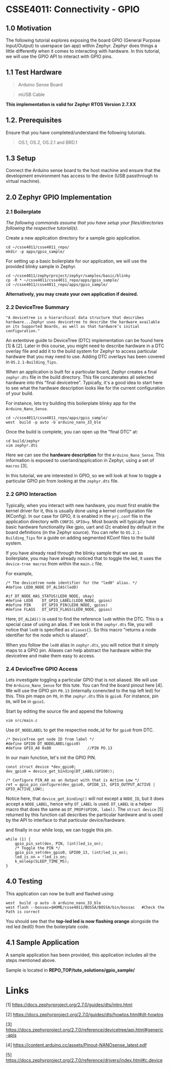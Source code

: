 # CSSE4011: Connectivity - GPIO 

## **1.0 Motivation**

The following tutorial explores exposing the board GPIO (General Purpose Input/Output) to userspace (an app) within Zephyr. Zephyr does things a little differently when it comes to interacting with hardware. In this tutorial, we will use the GPIO API to interact with GPIO pins. 

## **1.1 Test Hardware**

> Arduino Sense Board

> mUSB Cable

**This implementation is valid for Zephyr RTOS Version 2.7.XX**

## **1.2. Prerequisites**

Ensure that you have completed/understand the following tutorials. 
> OS.1, OS.2, OS.2.1 and BRD.1

## **1.3 Setup**

Connect the Arduino sense board to the host machine and ensure that the development environment has access to the device (USB passthrough to virtual machine).

## **2.0 Zephyr GPIO Implementation**
### **2.1 Boilerplate**

*The following commands assume that you have setup your files/directories following the respective tutorial(s).*

Create a new application directory for a sample gpio application. 

```shell
cd ~/csse4011/csse4011_repo/
mkdir -p apps/gpio_sample/
```
For setting up a basic boilerplate for our application, we will use the provided blinky sample in Zephyr. 

```shell
cd ~/csse4011/zephyrproject/zephyr/samples/basic/blinky
cp -R * ~/csse4011/csse4011_repo/apps/gpio_sample/
cd ~/csse4011/csse4011_repo/apps/gpio_sample/
```
**Alternatively, you may create your own application if desired.**

### **2.2 DeviceTree Summary**

```
"A devicetree is a hierarchical data structure that describes hardware...Zephyr uses devicetree to describe the hardware available on its Supported Boards, as well as that hardware’s initial configuration."
```

An extentsive guide to DeviceTree (DTC) implementation can be found here [1] & [2]. Later in this course, you might need to describe hardware in a DTC overlay file and add it to the build system for Zephyr to access particular hardware that you may need to use. Adding DTC overlays has been covered in `OS.2.1-Building_Tips`. 

When an application is built for a particular board, Zephyr creates a final `zephyr.dts` file in the build directory. This file concatenates all selected hardware into this "final devicetree". Typically, it's a good idea to start here to see what the hardware description looks like for the current configuration of your build.

For instance, lets try building this boilerplate blinky app for the `Arduino_Nano_Sense`.
```shell
cd ~/csse4011/csse4011_repo/apps/gpio_sample/
west  build -p auto -b arduino_nano_33_ble
```
Once the build is complete, you can open up the "final DTC" at:
```shell
cd build/zephyr
vim zephyr.dts
```
Here we can see the **hardware description** for the `Arduino_Nano_Sense`. This information is exposed to userland/application in Zephyr, using a set of `macros` [3].

In this tutorial, we are interested in GPIO, so we will look at how to toggle a particular GPIO pin from looking at the `zephyr.dts` file.

### **2.2 GPIO Interaction**

Typically, when you interact with new hardware, you must first enable the kernel driver for it, this is usually done using a kernel configuration file (KConfig). In our case for GPIO, it is enabled in the `prj.conf` file in the application directory with `CONFIG_GPIO=y`. Most boards will typically have basic hardware functionality like gpio, uart and i2c enabled by default in the board definitions (in the Zephyr source). You can refer to `OS.2.1-Building_Tips` for a guide on adding segmented KConf files to the build system. 

If you have already read through the blinky sample that we use as boilerplate, you may have already noticed that to toggle the led, it uses the `device-tree macros` from within the `main.c` file. 

For example,
```
/* The devicetree node identifier for the "led0" alias. */
#define LED0_NODE DT_ALIAS(led0)

#if DT_NODE_HAS_STATUS(LED0_NODE, okay)
#define LED0    DT_GPIO_LABEL(LED0_NODE, gpios)
#define PIN     DT_GPIO_PIN(LED0_NODE, gpios)
#define FLAGS   DT_GPIO_FLAGS(LED0_NODE, gpios)
```
Here, `DT_ALIAS()` is used to find the reference `led0` within the DTC. This is a special case of using an alias. If we look in the `zephyr.dts` file, you will notice that `led0` is specified as `aliases{}`. So this macro "returns a node identifier for the node which is aliased".

When you follow the `led0` alias in `zephyr.dts`, you will notice that it simply maps to a GPIO pin. Aliases can help abstract the hardware within the devicetree and make them easy to access. 

### **2.4 DeviceTree GPIO Access**
Lets investigate toggling a particular GPIO that is not aliased. We will use the `Arduino_Nano_Sense` for this tute. You can find the board pinout here [4]. We will use the GPIO pin `P0.13` (internally conencted to the top left led) for this. This pin maps on `P0`, in the `zephyr.dts` this is `gpio0`. For instance, pin `D6`, will be in `gpio1`. 


Start by editing the source file and append the following
```shell
vim src/main.c
```
Use `DT_NODELABEL` to get the respective node_id for for `gpio0` from DTC.
```
/* DeviceTree get node ID from label */
#define GPIO0 DT_NODELABEL(gpio0)
#define GPIO_A0 0x0D                //PIN PO.13
```
In our main function, let's init the GPIO PIN.
```
const struct device *dev_gpio0;
dev_gpio0 = device_get_binding(DT_LABEL(GPIO0));

/* Configure PIN_A0 as an Output with that is Active Low */
ret = gpio_pin_configure(dev_gpio0, GPIO0_13, GPIO_OUTPUT_ACTIVE | GPIO_ACTIVE_LOW);
```
Notice here, that `device_get_binding()` will not except a `NODE_ID`, but it does accept a `NODE_LABEL`, hence why `DT_LABEL` is used. `DT_LABEL` is a helper macro that does the same as `DT_PROP(GPIO0, label)`. The `struct device` [5] returned by this function call describes the particular hardware and is used by the API to interface to that particular device/hardware. 

and finally in our while loop, we can toggle this pin.

```
while (1) {
    gpio_pin_set(dev, PIN, (int)led_is_on);
    /* Toggle the PIN */
    gpio_pin_set(dev_gpio0, GPIO0_13, (int)led_is_on);
    led_is_on = !led_is_on;
    k_msleep(SLEEP_TIME_MS);
}   
```

## **4.0 Testing**

This application can now be built and flashed using:
```shell
west  build -p auto -b arduino_nano_33_ble
west flash --bossac=$HOME/csse4011/BOSSA/BOSSA/bin/bossac   #Check the Path is correct
```

You should see that the **top-led led is now flashing orange** alongside the red led (led0) from the boilerplate code. 

## **4.1 Sample Application**

A sample application has been provided, this application includes all the steps mentioned above.

Sample is located in **REPO_TOP/tute_solutions/gpio_sample/**

# Links

[1] https://docs.zephyrproject.org/2.7.0/guides/dts/intro.html

[2] https://docs.zephyrproject.org/2.7.0/guides/dts/howtos.html#dt-howtos

[3] https://docs.zephyrproject.org/2.7.0/reference/devicetree/api.html#generic-apis

[4] https://content.arduino.cc/assets/Pinout-NANOsense_latest.pdf

[5] https://docs.zephyrproject.org/2.7.0/reference/drivers/index.html#c.device